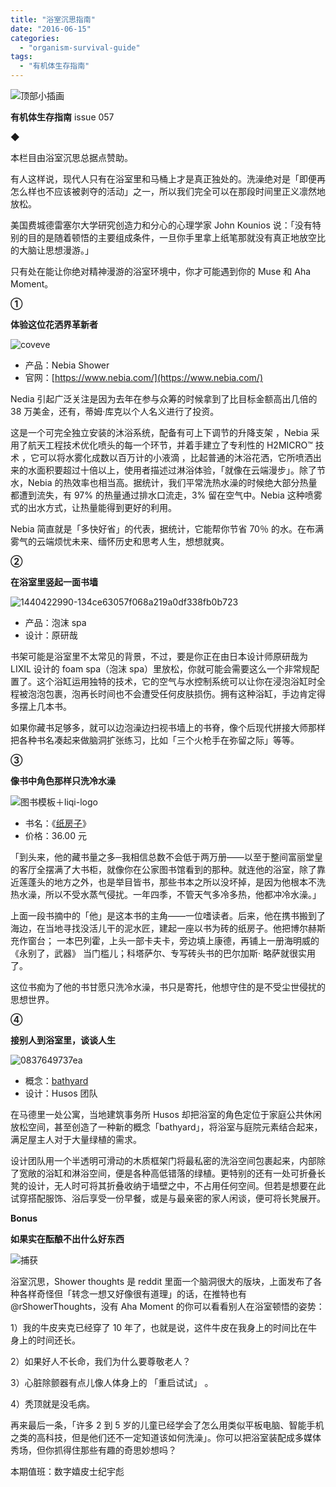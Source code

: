 ```yaml
---
title: "浴室沉思指南"
date: "2016-06-15"
categories: 
  - "organism-survival-guide"
tags: 
  - "有机体生存指南"
---
```


![顶部小插画](/images/58218.jpg)

**有机体生存指南** issue 057

◆

本栏目由浴室沉思总据点赞助。

有人这样说，现代人只有在浴室里和马桶上才是真正独处的。洗澡绝对是「即便再怎么样也不应该被剥夺的活动」之一，所以我们完全可以在那段时间里正义凛然地放松。

美国费城德雷塞尔大学研究创造力和分心的心理学家 John Kounios 说：「没有特别的目的是随着顿悟的主要组成条件，一旦你手里拿上纸笔那就没有真正地放空比的大脑让思想漫游。」

只有处在能让你绝对精神漫游的浴室环境中，你才可能遇到你的 Muse 和 Aha Moment。

**①**

**体验这位花洒界革新者**

![coveve](/images/99599.png)

- 产品：Nebia Shower
- 官网：[https://www.nebia.com/](https://www.nebia.com/)

Nedia 引起广泛关注是因为去年在参与众筹的时候拿到了比目标金额高出几倍的 38 万美金，还有，蒂姆·库克以个人名义进行了投资。

这是一个可完全独立安装的沐浴系统，配备有可上下调节的升降支架 ，Nebia 采用了航天工程技术优化喷头的每一个环节，并着手建立了专利性的 H2MICRO™ 技术 ，它可以将水雾化成数以百万计的小液滴 ，比起普通的沐浴花洒，它所喷洒出来的水面积要超过十倍以上，使用者描述过淋浴体验，「就像在云端漫步」。除了节水，Nebia 的热效率也相当高。据统计，我们平常洗热水澡的时候绝大部分热量都遭到流失，有 97% 的热量通过排水口流走，3% 留在空气中。Nebia 这种喷雾式的出水方式，让热量能得到更好的利用。

Nebia 简直就是「多快好省」的代表，据统计，它能帮你节省 70％ 的水。在布满雾气的云端烦忧未来、缅怀历史和思考人生，想想就爽。

****②****

**在浴室里竖起一面书墙**

![1440422990-134ce63057f068a219a0df338fb0b723](/images/94879-1403x1024.jpg)

- 产品：泡沫 spa
- 设计：原研哉

书架可能是浴室里不太常见的背景，不过，要是你正在由日本设计师原研哉为 LIXIL 设计的 foam spa（泡沫 spa）里放松，你就可能会需要这么一个非常规配置了。这个浴缸运用独特的技术，它的空气与水控制系统可以让你在浸泡浴缸时全程被泡泡包裹，泡再长时间也不会遭受任何皮肤损伤。拥有这种浴缸，手边肯定得多摆上几本书。

如果你藏书足够多，就可以边泡澡边扫视书墙上的书脊，像个后现代拼接大师那样把各种书名凑起来做脑洞扩张练习，比如「三个火枪手在弥留之际」等等。

******③******

**像书中角色那样只洗冷水澡**

![图书模板＋liqi-logo](/images/43854-1377x1024.jpg)

- 书名：《[纸房子](https://www.douban.com/doubanapp/dispatch?uri=/book/26438127/)》
- 价格：36.00 元

「到头来，他的藏书量之多─我相信总数不会低于两万册——以至于整间富丽堂皇的客厅全摆满了大书柜，就像你在公家图书馆看到的那种。就连他的浴室，除了靠近莲蓬头的地方之外，也是举目皆书，那些书本之所以没坏掉，是因为他根本不洗热水澡，所以不受水蒸气侵扰。一年四季，不管天气多冷多热，他都冲冷水澡。」

上面一段书摘中的「他」是这本书的主角——一位嗜读者。后来，他在携书搬到了海边，在当地寻找没活儿干的泥水匠，建起一座以书为砖的纸房子。他把博尔赫斯充作窗台； 一本巴列霍，上头一部卡夫卡，旁边填上康德，再铺上一册海明威的 《永别了，武器》 当门槛儿；科塔萨尔、专写砖头书的巴尔加斯· 略萨就很实用了。

这位书痴为了他的书甘愿只洗冷水澡，书只是寄托，他想守住的是不受尘世侵扰的思想世界。

**④**

**接别人到浴室里，谈谈人生**

![0837649737ea](/images/66479.jpg)

- 概念：[bathyard](https://www.dezeen.com/2016/03/13/bathyard-husos-madrid-apartment-bathroom-plants/)
- 设计：Husos 团队

在马德里一处公寓，当地建筑事务所 Husos 却把浴室的角色定位于家庭公共休闲放松空间，甚至创造了一种新的概念「bathyard」，将浴室与庭院元素结合起来，满足屋主人对于大量绿植的需求。

设计团队用一个半透明可滑动的木质框架门将最私密的洗浴空间包裹起来，内部除了宽敞的浴缸和淋浴空间，便是各种高低错落的绿植。更特别的还有一处可折叠长凳的设计，无人时可将其折叠收纳于墙壁之中，不占用任何空间。但若是想要在此试穿搭配服饰、浴后享受一份早餐，或是与最亲密的家人闲谈，便可将长凳展开。

**Bonus**

**如果实在酝酿不出什么好东西**

![捕获](/images/17519.png)

浴室沉思，Shower thoughts 是 reddit 里面一个脑洞很大的版块，上面发布了各种各样奇怪但「转念一想又好像很有道理」的话，在推特也有 @rShowerThoughts，没有 Aha Moment 的你可以看看别人在浴室顿悟的姿势：

1）我的牛皮夹克已经穿了 10 年了，也就是说，这件牛皮在我身上的时间比在牛身上的时间还长。

2）如果好人不长命，我们为什么要尊敬老人？

3）心脏除颤器有点儿像人体身上的 「重启试试」 。

4）秃顶就是没毛病。

再来最后一条，「许多 2 到 5 岁的儿童已经学会了怎么用类似平板电脑、智能手机之类的高科技，但是他们还不一定知道该如何洗澡」。你可以把浴室装配成多媒体秀场，但你抓得住那些有趣的奇思妙想吗？

本期值班：数字嬉皮士纪宇彪
